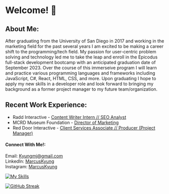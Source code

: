 # Welcome!  👋

## About Me:
After graduating from the University of San Diego in 2017 and working in the marketing field for the past several years I am excited to be making a career shift to the programming/tech field. My passion for user-centric problem solving and technology led me to take the leap and enroll in the Epicodus full-stack development bootcamp with an anticipated graduation date of September 2023. Over the course of this immerseive program I will learn and practice various programming languages and frameworks including JavaScript, C#, React, HTML, CSS, and more. Upon graduating I hope to apply my new skills in a developer role and look forward to bringing my background as a former project manager to my future team/organization. 

## Recent Work Experience:
- Radd Interactive - [Content Writer Intern // SEO Analyst](https://www.linkedin.com/in/marcuskyung/)<br>
- MCRD Museum Foundation - [Director of Marketing](https://www.linkedin.com/in/marcuskyung/)<br>
- Red Door Interactive - [Client Services Associate // Producer (Project Manager)](https://www.linkedin.com/in/marcuskyung/)<br>

#### Connect With Me!:
Email: Kyungmj@gmail.com<br>
LinkedIn: [MarcusKyung](https://www.linkedin.com/in/marcuskyung/)<br>
Instagram: [MarcusKyung](https://www.instagram.com/marcuskyung/)<br>

[![My Skills](https://skillicons.dev/icons?i=js,html,css,bootstrap,webpack,js,cs,dotnet,react,mysql,github,vscode,postman,bots)](https://skillicons.dev)

[![GitHub Streak](https://streak-stats.demolab.com/?user=MarcusKyung&theme=dark)](https://git.io/streak-stats)
